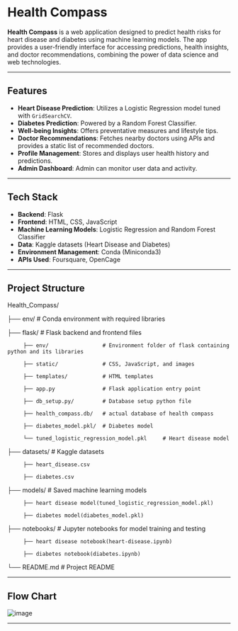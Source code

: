 # Health Compass

**Health Compass** is a web application designed to predict health risks for heart disease and diabetes using machine learning models. The app provides a user-friendly interface for accessing predictions, health insights, and doctor recommendations, combining the power of data science and web technologies.

---

## Features

- **Heart Disease Prediction**: Utilizes a Logistic Regression model tuned with `GridSearchCV`.
- **Diabetes Prediction**: Powered by a Random Forest Classifier.
- **Well-being Insights**: Offers preventative measures and lifestyle tips.
- **Doctor Recommendations**: Fetches nearby doctors using APIs and provides a static list of recommended doctors.
- **Profile Management**: Stores and displays user health history and predictions.
- **Admin Dashboard**: Admin can monitor user data and activity.

---

## Tech Stack

- **Backend**: Flask
- **Frontend**: HTML, CSS, JavaScript
- **Machine Learning Models**: Logistic Regression and Random Forest Classifier
- **Data**: Kaggle datasets (Heart Disease and Diabetes)
- **Environment Management**: Conda (Miniconda3)
- **APIs Used**: Foursquare, OpenCage

---

## Project Structure

Health_Compass/

├── env/             # Conda environment with required libraries

├── flask/           # Flask backend and frontend files

         ├── env/                 # Environment folder of flask containing python and its libraries

         ├── static/              # CSS, JavaScript, and images

         ├── templates/           # HTML templates

         ├── app.py               # Flask application entry point

         ├── db_setup.py/         # Database setup python file

         ├── health_compass.db/   # actual database of health compass

         ├── diabetes_model.pkl/  # Diabetes model 

         └── tuned_logistic_regression_model.pkl     # Heart disease model

├── datasets/        # Kaggle datasets

         ├── heart_disease.csv
         
         ├── diabetes.csv
         
├── models/          # Saved machine learning models

         ├── heart disease model(tuned_logistic_regression_model.pkl)
         
         ├── diabetes model(diabetes_model.pkl)
         
├── notebooks/       # Jupyter notebooks for model training and testing

         ├── heart disease notebook(heart-disease.ipynb)
         
         ├── diabetes notebook(diabetes.ipynb)

└── README.md        # Project README

---

## Flow Chart

![image](https://github.com/user-attachments/assets/a20ec204-143a-4faf-9951-ace44b297226)

---

